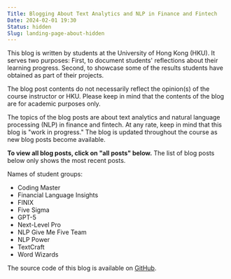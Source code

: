 ```yaml
---
Title: Blogging About Text Analytics and NLP in Finance and Fintech
Date: 2024-02-01 19:30
Status: hidden
Slug: landing-page-about-hidden
---
```


This blog is written by students at the University of Hong Kong
(HKU). It serves two purposes: First, to document students'
reflections about their learning progress. Second, to showcase some of
the results students have obtained as part of their projects.

The blog post contents do not necessarily reflect the opinion(s) of
the course instructor or HKU. Please keep in mind that the contents of
the blog are for academic purposes only.

The topics of the blog posts are about text analytics and natural
language processing (NLP) in finance and fintech. At any rate, keep in
mind that this blog is "work in progress." The blog is updated
throughout the course as new blog posts become available.

**To view all blog posts, click on "all posts" below.** The list of
blog posts below only shows the most recent posts.

Names of student groups:

  * Coding Master
  * Financial Language Insights
  * FINIX
  * Five Sigma
  * GPT-5
  * Next-Level Pro
  * NLP Give Me Five Team
  * NLP Power
  * TextCraft
  * Word Wizards

The source code of this blog is available on
[GitHub](https://github.com/buehlmaier/MFIN7036-student-blog-2024-02).
